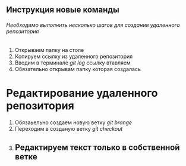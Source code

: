 ## Инструкция новые команды

###### Необходимо выполнить несколько шагов для создания удаленного репозитория

1. Открываем папку на столе
2. Копируем ссылку из удаленного репозитория
3. Вводим в терминале *git log* ссылку втавляем 
4. Обязательно открывам папку которая создалась

# Редактирование удаленного репозитория
1. Обязаьельно создаем новую ветку *git brange*
2. Переходим в созданую ветку *git checkout* 
3. ## Редактируем текст только в собственной ветке ## 
